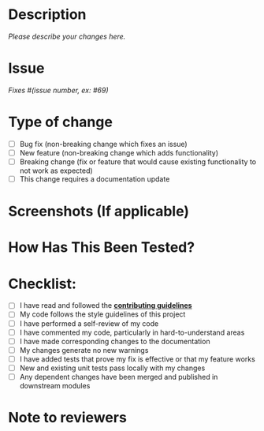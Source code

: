 # Description

<!-- The change is "..." -->

_Please describe your changes here._

# Issue

<!--
Please create a New Issue if it doesn't exist.
Should be in format: Fixes: #x where x is the issue number, ex: Fixes #69
-->

_Fixes #(issue number, ex: #69)_

# Type of change

<!-- Add X/x inside of [ ] like [X] -->

- [ ] Bug fix (non-breaking change which fixes an issue)
- [ ] New feature (non-breaking change which adds functionality)
- [ ] Breaking change (fix or feature that would cause existing functionality to not work as expected)
- [ ] This change requires a documentation update

# Screenshots (If applicable)

<!-- copy your image here if applicable -->

# How Has This Been Tested?

# Checklist:

<!-- Add X/x inside of [ ] like [X] -->

- [ ] I have read and followed the [**contributing guidelines**](https://github.com/motionime/motionime-web/blob/main/CONTRIBUTING.md)
- [ ] My code follows the style guidelines of this project
- [ ] I have performed a self-review of my code
- [ ] I have commented my code, particularly in hard-to-understand areas
- [ ] I have made corresponding changes to the documentation
- [ ] My changes generate no new warnings
- [ ] I have added tests that prove my fix is effective or that my feature works
- [ ] New and existing unit tests pass locally with my changes
- [ ] Any dependent changes have been merged and published in downstream modules

# Note to reviewers

<!-- If you have any notes for the reviewers, please write here -->
